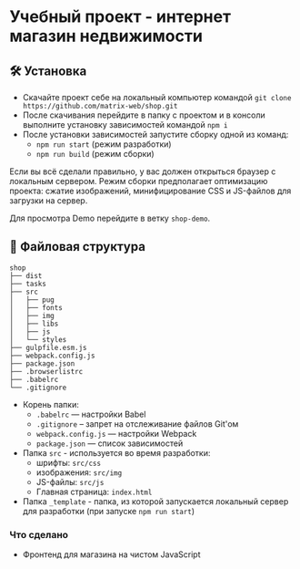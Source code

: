 # Учебный проект - интернет магазин недвижимости

## :hammer_and_wrench: Установка
* Скачайте проект себе на локальный компьютер командой ```git clone https://github.com/matrix-web/shop.git```
* После скачивания перейдите в папку с проектом и в консоли выполните установку зависимостей командой ```npm i```
* После установки зависимостей запустите сборку одной из команд:
    *  ```npm run start``` (режим разработки)
    *  ```npm run build``` (режим сборки)

Если вы всё сделали правильно, у вас должен открыться браузер с локальным сервером. Режим сборки предполагает оптимизацию проекта: сжатие изображений, минифицирование CSS и JS-файлов для загрузки на сервер.

Для просмотра Demo перейдите в ветку `shop-demo`.

## :open_file_folder: Файловая структура

```
shop
├── dist
├── tasks
├── src
│   ├── pug
│   ├── fonts
│   ├── img
│   ├── libs
│   ├── js
│   └── styles
├── gulpfile.esm.js
├── webpack.config.js
├── package.json
├── .browserlistrc
├── .babelrc
└── .gitignore
```

* Корень папки:
    * ```.babelrc``` — настройки Babel
    * ```.gitignore``` – запрет на отслеживание файлов Git'ом
    * ```webpack.config.js``` — настройки Webpack
    * ```package.json``` — список зависимостей
* Папка ```src``` - используется во время разработки:
    * шрифты: ```src/css```
    * изображения: ```src/img```
    * JS-файлы: ```src/js```
    * Главная страница: ```index.html```
* Папка ```_template``` - папка, из которой запускается локальный сервер для разработки (при запуске ```npm run start```)


### Что сделано
* Фронтенд для магазина на чистом JavaScript
